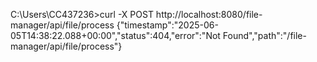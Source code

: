 C:\Users\CC437236>curl -X POST http://localhost:8080/file-manager/api/file/process
{"timestamp":"2025-06-05T14:38:22.088+00:00","status":404,"error":"Not Found","path":"/file-manager/api/file/process"}
